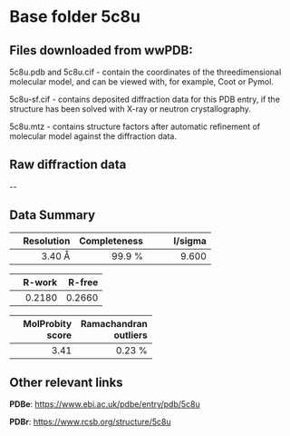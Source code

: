 # Base folder 5c8u

## Files downloaded from wwPDB:

5c8u.pdb and 5c8u.cif - contain the coordinates of the threedimensional molecular model, and can be viewed with, for example, Coot or Pymol.

5c8u-sf.cif - contains deposited diffraction data for this PDB entry, if the structure has been solved with X-ray or neutron crystallography.

5c8u.mtz - contains structure factors after automatic refinement of molecular model against the diffraction data.

## Raw diffraction data

--<br> 

## Data Summary
|   | Resolution | Completeness| I/sigma |
|---|-------------:|----------------:|--------------:|
|   |3.40 Å|99.9  %|<img width=50/>9.600|

|   | **R-work**| **R-free**   
|---|-------------:|----------------:|           
||0.2180|0.2660|

|   |**MolProbity<br>score**| **Ramachandran<br>outliers** 
|---|-------------:|----------------:|
||3.41|0.23 %|

## Other relevant links 
**PDBe**:  https://www.ebi.ac.uk/pdbe/entry/pdb/5c8u
 
**PDBr**: https://www.rcsb.org/structure/5c8u 

